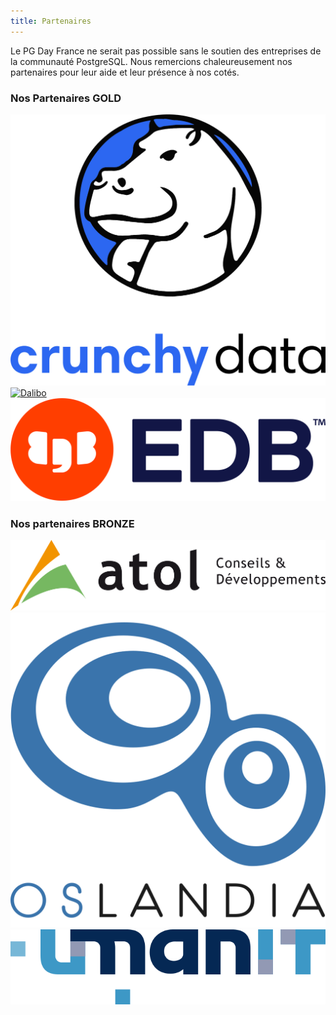 ```yaml
---
title: Partenaires
---
```


Le PG Day France ne serait pas possible sans le soutien des entreprises de
la communauté PostgreSQL. Nous remercions chaleureusement nos partenaires
pour leur aide et leur présence à nos cotés.

### Nos Partenaires GOLD

<div class="container">


<div class="col-xs-12 col-md-6">
<a href="https://www.crunchydata.com/" class="thumbnail">
<img src="img/crunchy.jpg" alt="Crunchy Data">
</a>
</div>

<div class="col-xs-12 col-md-6">
<a href="https://dalibo.com/" class="thumbnail">
<img src="img/dalibo.png" alt="Dalibo">
</a>
</div>

<div class="col-xs-12 col-md-6">
<a href="https://edbpostgres.com" class="thumbnail">
<img src="img/EDB.png" alt="EDB Postgres">
</a>
</div>

</div>



<!--
### Nos partenaires SILVER

<div class="container">
<div class="col-xs-12 col-md-6">
<a href="https://www.umanit.fr/" class="thumbnail">
<img src="img/umanit.png" alt="UMANIT">
</a>
</div>

</div>
-->

### Nos partenaires BRONZE

<div class="container">

<div class="col-xs-12 col-md-6">
<a href="https://www.atolcd.com/" class="thumbnail">
<img src="img/atolcd.png" alt="Atol CD">
</a>
</div>

<div class="col-xs-12 col-md-6">
<a href="http://oslandia.com" class="thumbnail">
<img src="img/oslandia.png" alt="Oslandia">
</a>
</div>


<div class="col-xs-12 col-md-6">
<a href="https://www.umanit.fr/" class="thumbnail">
<img src="img/umanit.png" alt="UMANIT">
</a>
</div>



</div>

<!--
##  Devenez partenaires du PGDay France

**IMPORTANT**: Cette année le nombre de partenaires GOLD est limité à 4.

<div class="table-responsive">
<table class="table">
  <thead>
    <tr>
      <th>Avantages</th>
      <th>Bronze</th>
      <th>Silver</th>
      <th>Gold</th>
    </tr>
  </thead>
  <tr>
    <th>Logo sur la page d'accueil du site web</th>
    <td>Oui</td>
    <td>Oui</td>
    <td>Oui</td>
  </tr>
  <tr>
    <th>Logo sur les videos (Youtube)</th>
    <td></td>
    <td></td>
    <td>Oui</td>
  </tr>
  <tr>
    <th>Logo sur toutes les pages du site web</th>
    <td></td>
    <td>Oui</td>
    <td>Oui</td>
  </tr>
  <tr>
    <th>Invitations VIP</th>
    <td>1</td>
    <td>3</td>
    <td>6</td>
  </tr>

  <tr>
    <th>Matériel promotionnel dans le sac de conférence (A4 recto-verso)</th>
    <td>1 pages</td>
    <td>2 pages</td>
    <td>4 pages</td>
  </tr>
  <tr>
    <th>Cadeaux promotionnels dans le sac de conférences</th>
    <td></td>
    <td>1</td>
    <td>2</td>
  </tr>
  <tr>
    <th>Bandeau promotionnel (2mx1m max.) dans la salle de conférence</th>
    <td></td>
    <td></td>
    <td>Oui</td>
  </tr>
  <tr>
    <th>Stand</th>
    <td></td>
    <td></td>
    <td>Oui</td>
  </tr>
  <tr>
    <th>Liste des adresses e-mail des participants (en opt-in)</th>
    <td></td>
    <td></td>
    <td>Oui</td>
  </tr>
  <tr>
      <th>Tarif</th>
      <td>400€</td>
      <td>1500€</td>
      <td>3000€</td>
    </tr>
</table>
</div>

## Liens

* [Contrat (FR)](https://github.com/postgresqlfr/contrats/raw/master/2022.pgday.fr/pgdayfrance_2022_sponsorship_contract_v12_french.pdf)
* [Contact (EN)](https://github.com/postgresqlfr/contrats/raw/master/2022.pgday.fr/pgdayfrance_2022_sponsorship_contract_v12.pdf)


-->
